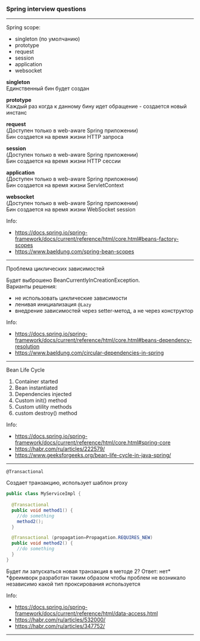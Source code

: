 ### Spring interview questions

---

Spring scope:
* singleton (по умолчанию)
* prototype
* request
* session
* application
* websocket

**singleton**  
Единственный бин будет создан


**prototype**  
Каждый раз когда к данному бину идет обращение - создается новый инстанс


**request**  
(Доступен только в web-aware Spring приложении)  
Бин создается на время жизни HTTP запроса


**session**  
(Доступен только в web-aware Spring приложении)  
Бин создается на время жизни HTTP сессии


**application**  
(Доступен только в web-aware Spring приложении)  
Бин создается на время жизни ServletContext


**websocket**  
(Доступен только в web-aware Spring приложении)  
Бин создается на время жизни WebSocket session


Info:
- https://docs.spring.io/spring-framework/docs/current/reference/html/core.html#beans-factory-scopes
- https://www.baeldung.com/spring-bean-scopes


---

Проблема циклических зависимостей

Будет выброшено BeanCurrentlyInCreationException.  
Варианты решения:
- не использовать циклические зависимости
- ленивая инициализация `@Lazy`
- внедрение зависимостей через setter-метод, а не через конструктор

Info:
- https://docs.spring.io/spring-framework/docs/current/reference/html/core.html#beans-dependency-resolution
- https://www.baeldung.com/circular-dependencies-in-spring


---

Bean Life Cycle

1) Container started
2) Bean instantiated
3) Dependencies injected
4) Custom init() method
5) Custom utility methods
6) custom destroy() method

Info:
- https://docs.spring.io/spring-framework/docs/current/reference/html/core.html#spring-core
- https://habr.com/ru/articles/222579/
- https://www.geeksforgeeks.org/bean-life-cycle-in-java-spring/


---

`@Transactional`

Создает транзакцию, использует шаблон proxy


```java
public class MyServiceImpl {
  
  @Transactional
  public void method1() {
    //do something
    method2();
  }

  @Transactional (propagation=Propagation.REQUIRES_NEW)
  public void method2() {
    //do something
  }
}
```
Будет ли запускаться новая транзакция в методе 2?
Ответ: нет*
*фреимворк разработан таким образом чтобы проблем не возникало независимо какой тип проксирования используется



Info:
- https://docs.spring.io/spring-framework/docs/current/reference/html/data-access.html
- https://habr.com/ru/articles/532000/
- https://habr.com/ru/articles/347752/


---

